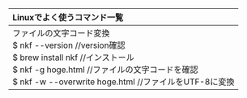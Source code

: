 | Linuxでよく使うコマンド一覧 |
|:--------------------------|
| ファイルの文字コード変換 <br> $ nkf --version     //version確認 <br> $ brew install nkf  //インストール <br> $ nkf -g hoge.html  //ファイルの文字コードを確認 <br> $ nkf -w --overwrite hoge.html  //ファイルをUTF-8に変換 |
